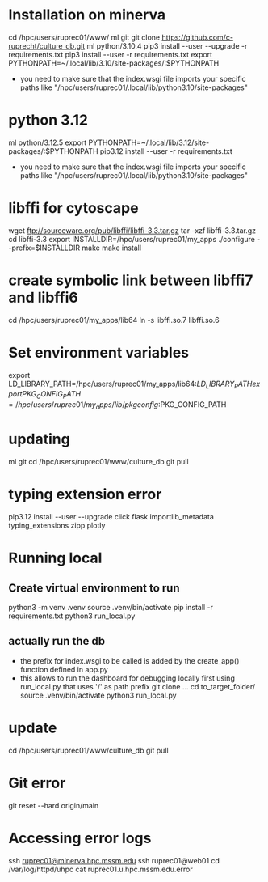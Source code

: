 # Installation on minerva
cd /hpc/users/ruprec01/www/
ml git
git clone https://github.com/c-ruprecht/culture_db.git
ml python/3.10.4
pip3 install --user --upgrade -r requirements.txt
pip3 install --user -r requirements.txt
export PYTHONPATH=~/.local/lib/3.10/site-packages/:$PYTHONPATH 
- you need to make sure that the index.wsgi file imports your specific paths like "/hpc/users/ruprec01/.local/lib/python3.10/site-packages"

# python 3.12
ml python/3.12.5
export PYTHONPATH=~/.local/lib/3.12/site-packages/:$PYTHONPATH 
pip3.12 install --user -r requirements.txt
- you need to make sure that the index.wsgi file imports your specific paths like "/hpc/users/ruprec01/.local/lib/python3.10/site-packages"

# libffi for cytoscape
wget ftp://sourceware.org/pub/libffi/libffi-3.3.tar.gz
tar -xzf libffi-3.3.tar.gz
cd libffi-3.3
export INSTALLDIR=/hpc/users/ruprec01/my_apps
./configure --prefix=$INSTALLDIR
make
make install
# create symbolic link  between libffi7 and libffi6
cd /hpc/users/ruprec01/my_apps/lib64
ln -s libffi.so.7 libffi.so.6

# Set environment variables
export LD_LIBRARY_PATH=/hpc/users/ruprec01/my_apps/lib64:$LD_LIBRARY_PATH
export PKG_CONFIG_PATH=/hpc/users/ruprec01/my_apps/lib/pkgconfig:$PKG_CONFIG_PATH

# updating
ml git
cd /hpc/users/ruprec01/www/culture_db
git pull

# typing extension error
pip3.12 install --user --upgrade click flask importlib_metadata typing_extensions zipp plotly

# Running local
## Create virtual environment to run
   python3 -m venv .venv
   source .venv/bin/activate
   pip install -r requirements.txt
   python3 run_local.py
## actually run the db
- the prefix for index.wsgi to be called is added by the create_app() function defined in app.py
- this allows to run the dashboard for debugging locally first using run_local.py that uses '/' as path prefix
git clone ...
cd to_target_folder/
source .venv/bin/activate
python3 run_local.py

# update
cd /hpc/users/ruprec01/www/culture_db
git pull

# Git error 
git reset --hard origin/main

# Accessing error logs
ssh ruprec01@minerva.hpc.mssm.edu
ssh ruprec01@web01
cd /var/log/httpd/uhpc
cat ruprec01.u.hpc.mssm.edu.error

